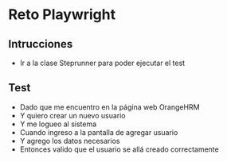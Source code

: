 # Reto Playwright
## Intrucciones
- Ir a la clase Steprunner para poder ejecutar el test
## Test
- Dado que me encuentro en la página web OrangeHRM
- Y quiero crear un nuevo usuario
- Y me logueo al sistema
- Cuando ingreso a la pantalla de agregar usuario
- Y agrego los datos necesarios
- Entonces valido que el usuario se allá creado correctamente
